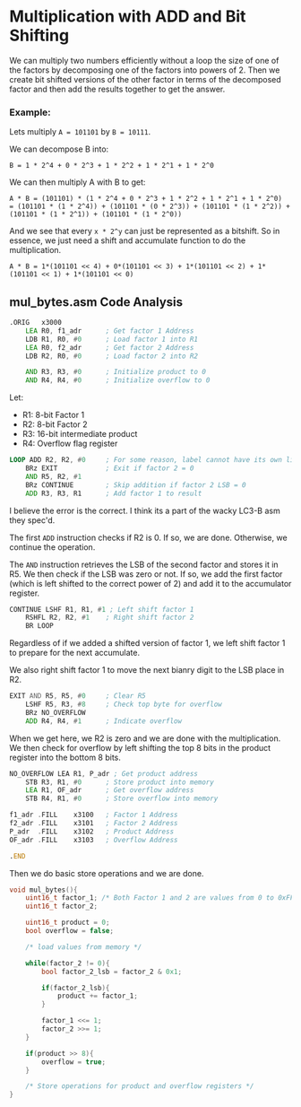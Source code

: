 # Multiplication with ADD and Bit Shifting

We can multiply two numbers efficiently without a loop the size of one of the factors by decomposing one of the factors into powers of 2. Then we create bit shifted versions of the other factor in terms of the decomposed factor and then add the results together to get the answer. 

### Example:

Lets multiply `A = 101101` by `B = 10111`. 

We can decompose B into:

```
B = 1 * 2^4 + 0 * 2^3 + 1 * 2^2 + 1 * 2^1 + 1 * 2^0
```

We can then multiply A with B to get:

```
A * B = (101101) * (1 * 2^4 + 0 * 2^3 + 1 * 2^2 + 1 * 2^1 + 1 * 2^0)
= (101101 * (1 * 2^4)) + (101101 * (0 * 2^3)) + (101101 * (1 * 2^2)) + (101101 * (1 * 2^1)) + (101101 * (1 * 2^0))
```

And we see that every `x * 2^y` can just be represented as a bitshift. So in essence, we just need a shift and accumulate function to do the multiplication. 

```
A * B = 1*(101101 << 4) + 0*(101101 << 3) + 1*(101101 << 2) + 1*(101101 << 1) + 1*(101101 << 0)
```

## mul_bytes.asm Code Analysis

```asm
.ORIG	x3000
    LEA	R0,	f1_adr      ; Get factor 1 Address
    LDB R1, R0, #0      ; Load factor 1 into R1
    LEA R0, f2_adr      ; Get factor 2 Address
    LDB R2, R0, #0      ; Load factor 2 into R2

    AND R3, R3, #0      ; Initialize product to 0
    AND R4, R4, #0      ; Initialize overflow to 0
```

Let:
- R1: 8-bit Factor 1
- R2: 8-bit Factor 2
- R3: 16-bit intermediate product
- R4: Overflow flag register

```asm
LOOP ADD R2, R2, #0     ; For some reason, label cannot have its own line or reference assembler throws error 2
    BRz EXIT            ; Exit if factor 2 = 0
    AND R5, R2, #1
    BRz CONTINUE        ; Skip addition if factor 2 LSB = 0
    ADD R3, R3, R1      ; Add factor 1 to result
```

I believe the error is the correct. I think its a part of the wacky LC3-B asm they spec'd. 

The first `ADD` instruction checks if R2 is 0. If so, we are done. Otherwise, we continue the operation.

The `AND` instruction retrieves the LSB of the second factor and stores it in R5. We then check if the LSB was zero or not. If so, we add the first factor (which is left shifted to the correct power of 2) and add it to the accumulator register.

```asm
CONTINUE LSHF R1, R1, #1 ; Left shift factor 1
    RSHFL R2, R2, #1    ; Right shift factor 2
    BR LOOP
```

Regardless of if we added a shifted version of factor 1, we left shift factor 1 to prepare for the next accumulate. 

We also right shift factor 1 to move the next bianry digit to the LSB place in R2. 

```asm    
EXIT AND R5, R5, #0     ; Clear R5
    LSHF R5, R3, #8     ; Check top byte for overflow
    BRz NO_OVERFLOW
    ADD R4, R4, #1      ; Indicate overflow
```

When we get here, we R2 is zero and we are done with the multiplication. We then check for overflow by left shifting the top 8 bits in the product register into the bottom 8 bits.

```asm    
NO_OVERFLOW LEA R1, P_adr ; Get product address
    STB R3, R1, #0      ; Store product into memory
    LEA R1, OF_adr      ; Get overflow address
    STB R4, R1, #0      ; Store overflow into memory

f1_adr .FILL	x3100   ; Factor 1 Address
f2_adr .FILL	x3101   ; Factor 2 Address
P_adr  .FILL	x3102   ; Product Address
OF_adr .FILL	x3103   ; Overflow Address

.END
```

Then we do basic store operations and we are done. 

```c++
void mul_bytes(){
    uint16_t factor_1; /* Both Factor 1 and 2 are values from 0 to 0xFFF */
    uint16_t factor_2;

    uint16_t product = 0;
    bool overflow = false;

    /* load values from memory */

    while(factor_2 != 0){
        bool factor_2_lsb = factor_2 & 0x1;

        if(factor_2_lsb){
            product += factor_1;
        }

        factor_1 <<= 1;
        factor_2 >>= 1;
    }

    if(product >> 8){
        overflow = true;
    }

    /* Store operations for product and overflow registers */
}


```